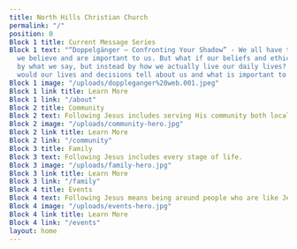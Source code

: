```yaml
---
title: North Hills Christian Church
permalink: "/"
position: 0
Block 1 title: Current Message Series
Block 1 text: "“Doppelgänger — Confronting Your Shadow” - We all have things we say
  we believe and are important to us. But what if our beliefs and ethics weren’t defined
  by what we say, but instead by how we actually live our daily lives?  What stories
  would our lives and decisions tell about us and what is important to us? \n"
Block 1 image: "/uploads/doppleganger%20web.001.jpeg"
Block 1 link title: Learn More
Block 1 link: "/about"
Block 2 title: Community
Block 2 text: Following Jesus includes serving His community both locally and globally.
Block 2 image: "/uploads/community-hero.jpg"
Block 2 link title: Learn More
Block 2 link: "/community"
Block 3 title: Family
Block 3 text: Following Jesus includes every stage of life.
Block 3 image: "/uploads/family-hero.jpg"
Block 3 link title: Learn More
Block 3 link: "/family"
Block 4 title: Events
Block 4 text: Following Jesus means being around people who are like Jesus.
Block 4 image: "/uploads/events-hero.jpg"
Block 4 link title: Learn More
Block 4 link: "/events"
layout: home
---
```


